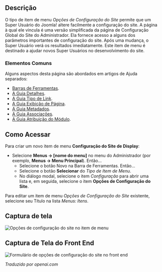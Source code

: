 <!-- Filename: Help4.x:Menu_Item:_Site_Configuration_Options  / Display title: Opções de Configuração do Site -->

## Descrição

O tipo de item de menu *Opções de Configuração do Site* permite que um Super Usuário do Joomla! altere facilmente a configuração do site. A página à qual ele vincula é uma versão simplificada da página de Configuração Global do Site do Administrador. Ela fornece acesso a alguns dos parâmetros importantes de configuração do site. Após uma mudança, o Super Usuário verá os resultados imediatamente. Este item de menu é destinado a ajudar novos Super Usuários no desenvolvimento do site.

### Elementos Comuns

Alguns aspectos desta página são abordados em artigos de Ajuda separados:

* [Barras de Ferramentas](jdocmanual?article=help/common-elements/toolbars).
* [A Guia Detalhes](jdocmanual?article=help/menu-items-common/menu-item-details).
* [A Guia Tipo de Link](jdocmanual?article=help/menu-items-common/menu-item-link-type).
* [A Guia Exibição de Página](jdocmanual?article=help/menu-items-common/menu-item-page-display).
* [A Guia Metadados](jdocmanual?article=help/menu-items-common/menu-item-metadata).
* [A Guia Associações](jdocmanual?article=help/common-elements/edit-associations).
* [A Guia Atribuição do Módulo](jdocmanual?article=help/menu-items-common/menu-item-module-assignment).

## Como Acessar

Para criar um novo item de menu **Configuração do Site de Display**:

- Selecione **Menus → \[nome do menu\]** no menu do Administrador (por exemplo, **Menus → Menu Principal**). Então...
  - Selecione o botão Novo na Barra de Ferramentas. Então...
  - Selecione o botão **Selecionar** do *Tipo de Item de Menu*.
  - No diálogo modal, selecione o item *Configuração* para abrir uma lista e, em seguida, selecione o item **Opções de Configuração do Site**.

Para editar um item de menu *Opções de Configuração do Site* existente, selecione seu Título na lista *Menus: Itens*.

## Captura de tela

![Opções de configuração do site no item de menu](../../../en/images/menu-items/configuration-site-configuration-options-details.png)

## Captura de Tela do Front End

![Formulário de opções de configuração do site no front end](../../../en/images/menu-items/configuration-site-configuration-options-frontend.png)

*Traduzido por openai.com*

